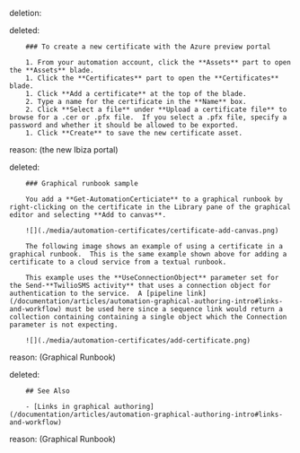 deletion:

deleted:

		### To create a new certificate with the Azure preview portal
		
		1. From your automation account, click the **Assets** part to open the **Assets** blade.
		1. Click the **Certificates** part to open the **Certificates** blade.
		1. Click **Add a certificate** at the top of the blade.
		2. Type a name for the certificate in the **Name** box.
		2. Click **Select a file** under **Upload a certificate file** to browse for a .cer or .pfx file.  If you select a .pfx file, specify a password and whether it should be allowed to be exported.
		1. Click **Create** to save the new certificate asset.

reason: (the new Ibiza portal)

deleted:

		### Graphical runbook sample
		
		You add a **Get-AutomationCerticiate** to a graphical runbook by right-clicking on the certificate in the Library pane of the graphical editor and selecting **Add to canvas**.
		
		![](./media/automation-certificates/certificate-add-canvas.png)
		
		The following image shows an example of using a certificate in a graphical runbook.  This is the same example shown above for adding a certificate to a cloud service from a textual runbook.  
		
		This example uses the **UseConnectionObject** parameter set for the Send-**TwilioSMS activity** that uses a connection object for authentication to the service.  A [pipeline link](/documentation/articles/automation-graphical-authoring-intro#links-and-workflow) must be used here since a sequence link would return a collection containing containing a single object which the Connection parameter is not expecting.
		
		![](./media/automation-certificates/add-certificate.png)

reason: (Graphical Runbook)

deleted:

		## See Also
		
		- [Links in graphical authoring](/documentation/articles/automation-graphical-authoring-intro#links-and-workflow)

reason: (Graphical Runbook)

